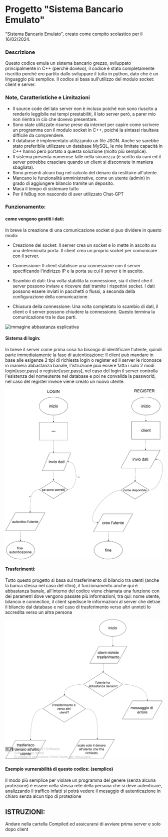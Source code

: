 # Progetto "Sistema Bancario Emulato"


"Sistema Bancario Emulato", creato come compito scolastico per il 16/02/2024.

### Descrizione

Questo codice emula un sistema bancario grezzo, sviluppato principalmente in C++ (perchè dovevo), il codice è stato completamente riscritto perché ero partito dallo sviluppare il tutto in python, dato che è un linguaggio più semplice. Il codice si basa sull'utilizzo del modulo socket: client e server.

### Note, Caratteristiche e Limitazioni

- Il source code del lato server non è incluso poiché non sono riuscito a renderlo leggibile nei tempi prestabiliti, il lato server però, a parer mio non rientra in ciò che dovevo presentare.
- Sono state utilizzate risorse prese da internet per capire come scrivere un programma con il modulo socket in C++, poiché la sintassi risultava difficile da comprendere.
- Il database è implementato utilizzando un file JSON. Anche se sarebbe stato preferibile utilizzare un database MySQL, le mie limitate capacità in C++ hanno però portato a questa soluzione (molto più semplice).
- Il sistema presenta numerose falle nella sicurezza (è scritto da cani ed il server potrebbe crasciare quando un client si disconnete in maniera sbagliata).
- Sono presenti alcuni bug nel calcolo del denaro da restituire all'utente.
- Mancano le funzionalità amministrative, come un utente (admin) in grado di aggiungere bilancio tramite un deposito.
- Maca il tempo di sistemare tutto 
- Per il feBug non nascondo di aver utilizzato Chat-GPT  


### Funzionamento:
#### come vengono gestiti i dati: 

In breve la creazione di una comunicazione socket si puo dividere in questo modo:

- Creazione dei socket: Il server crea un socket e lo mette in ascolto su una determinata porta. Il client crea un proprio socket per comunicare con il server.

- Connessione: Il client stabilisce una connessione con il server specificando l'indirizzo IP e la porta su cui il server è in ascolto.

- Scambio di dati: Una volta stabilita la connessione, sia il client che il server possono inviare e ricevere dati tramite i rispettivi socket. I dati possono essere inviati in pacchetti o flussi, a seconda della configurazione della comunicazione.

- Chiusura della connessione: Una volta completato lo scambio di dati, il client o il server possono chiudere la connessione. Questo termina la comunicazione tra le due parti.


![immagine abbastanza esplicativa](https://www.i2tutorials.com/wp-content/media/2023/04/d4-1-1.png)



#### Sistema di login:
In breve il server come prima cosa ha bisongo di identificare l'utente, quindi parte immediatamente la fase di autenticazione:
Il client può mandare in base alle esigenze 2 tipi di richiesta login o register ed il server le riconosce in maniera abbastanza banale, l'istruzione puo essere fatta i solo 2 modi login[user,pass] o register[user,pass], nel caso del login il server controlla l'esistenza del nomeutente nel database e poi ne convalida la passworld, nel caso del register invece viene creato un nuovo utente.

<img src="imgs/auth.png" width="600">

#### Trasferimenti:
Tutto questo progetto si basa sul trasferimento di bilancio tra utenti (anche la banca stessa nel caso del ritiro), il funzionamento anche qui è abbastanza banale, all'interno del codice viene chiamata una funzione con dei parametri dove vengono passate più informazioni, tra qui: nome utente, bilancio e connection, il client spedisce le informazioni al server che detrae il bilancio dal database e nel caso di trasferimento verso altri unnteti lo accredita verso un altra persona

<img src="imgs/trasferimento.png" width="600">

#### Esempio vurnerabilità di questo codice: (semplice)
Il modo più semplice per violare un programma del genere (senza alcuna protezione) è essere nella stessa rete della persona che si deve autenticare, analizzando il traffico infatti si potrà vedere il mesaggio di autenticazione in chiaro senza alcun tipo di protezione


## ISTRUZIONI:
Andare nella cartella Compiled ed assicurarsi di avviare prima server e solo dopo client 
